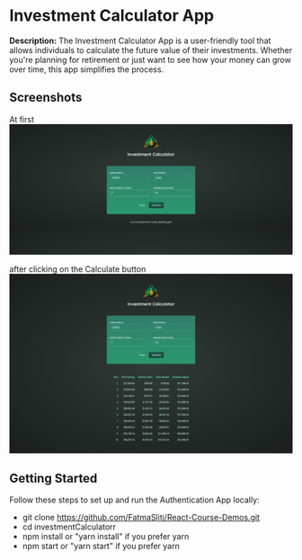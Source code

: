 # Investment Calculator App

**Description:** The Investment Calculator App is a user-friendly tool that allows individuals to calculate the future value of their investments. Whether you're planning for retirement or just want to see how your money can grow over time, this app simplifies the process.

## Screenshots

At first
![Screenshot 1](images/atfirst.png)

after clicking on the Calculate button
![Screenshot 2](images/calcbutton.png)

## Getting Started

Follow these steps to set up and run the Authentication App locally:

- git clone https://github.com/FatmaSliti/React-Course-Demos.git
- cd investmentCalculatorr
- npm install         or "yarn install" if you prefer yarn
- npm start           or "yarn start" if you prefer yarn
